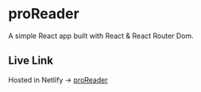 # proReader 

A simple React app built with React & React Router Dom.

## Live Link
Hosted in Netlify -> [proReader](https://por-reader.netlify.app/)









